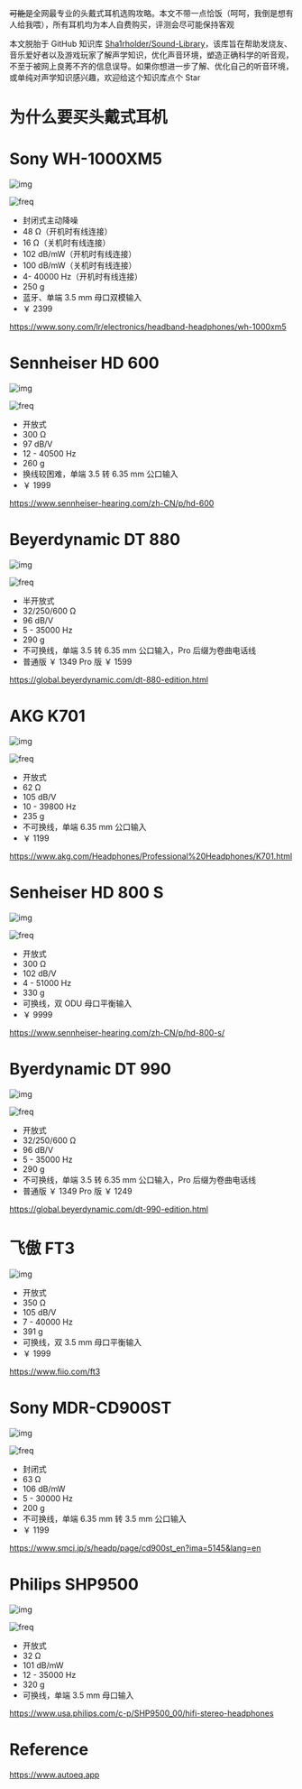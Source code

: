 ~~可能是~~全网最专业的头戴式耳机选购攻略。本文不带一点恰饭（呵呵，我倒是想有人给我喂），所有耳机均为本人自费购买，评测会尽可能保持客观

本文脱胎于 GitHub 知识库 [Sha1rholder/Sound-Library](https://github.com/Sha1rholder/Sound-Library)，该库旨在帮助发烧友、音乐爱好者以及游戏玩家了解声学知识，优化声音环境，塑造正确科学的听音观，不至于被网上良莠不齐的信息误导。如果你想进一步了解、优化自己的听音环境，或单纯对声学知识感兴趣，欢迎给这个知识库点个 Star

# 为什么要买头戴式耳机

<!-- 在现代社会中，头戴式耳机已经成为了大多数人听音设备的首选。相比于耳塞，头戴式耳机可以避免"头中效应"，提供更自然、舒适的听音体验。而与音响相比，头戴式耳机不仅价格更为亲民，且可以在任何环境下使用，无需考虑空间和声学条件。因此，头戴式耳机是大多数现代人听音设备的最优解。 -->

# Sony WH-1000XM5

![img](../resource/wh1000xm5.jpg)

![freq](../resource/wh1000xm5%20freq.png)

- 封闭式主动降噪
- 48 Ω（开机时有线连接）
- 16 Ω（关机时有线连接）
- 102 dB/mW（开机时有线连接）
- 100 dB/mW（关机时有线连接）
- 4- 40000 Hz（开机时有线连接）
- 250 g
- 蓝牙、单端 3.5 mm 母口双模输入
- ￥ 2399

https://www.sony.com/lr/electronics/headband-headphones/wh-1000xm5

# Sennheiser HD 600

![img](../resource/hd600.webp)

![freq](../resource/hd600%20freq.png)

- 开放式
- 300 Ω
- 97 dB/V
- 12 - 40500 Hz
- 260 g
- 换线较困难，单端 3.5 转 6.35 mm 公口输入
- ￥ 1999

https://www.sennheiser-hearing.com/zh-CN/p/hd-600

# Beyerdynamic DT 880

![img](../resource/dt880.png)

![freq](../resource/dt880%20freq.png)

- 半开放式
- 32/250/600 Ω
- 96 dB/V
- 5 - 35000 Hz
- 290 g
- 不可换线，单端 3.5 转 6.35 mm 公口输入，Pro 后缀为卷曲电话线
- 普通版 ￥ 1349 Pro 版 ￥ 1599

https://global.beyerdynamic.com/dt-880-edition.html

# AKG K701

![img](../resource/k701.png)

![freq](../resource/k701%20freq.png)

- 开放式
- 62 Ω
- 105 dB/V
- 10 - 39800 Hz
- 235 g
- 不可换线，单端 6.35 mm 公口输入
- ￥ 1199

https://www.akg.com/Headphones/Professional%20Headphones/K701.html

# Senheiser HD 800 S

![img](../resource/hd800s.webp)

![freq](../resource/hd800s%20freq.png)

- 开放式
- 300 Ω
- 102 dB/V
- 4 - 51000 Hz
- 330 g
- 可换线，双 ODU 母口平衡输入
- ￥ 9999

https://www.sennheiser-hearing.com/zh-CN/p/hd-800-s/

# Byerdynamic DT 990

![img](../resource/dt990.png)

![freq](../resource/dt990%20freq.png)

- 开放式
- 32/250/600 Ω
- 96 dB/V
- 5 - 35000 Hz
- 290 g
- 不可换线，单端 3.5 转 6.35 mm 公口输入，Pro 后缀为卷曲电话线
- 普通版 ￥ 1349 Pro 版 ￥ 1249

https://global.beyerdynamic.com/dt-990-edition.html

# 飞傲 FT3

![img](../resource/ft3.png)

<!-- 暂时找不到频响曲线 -->

- 开放式
- 350 Ω
- 105 dB/V
- 7 - 40000 Hz
- 391 g
- 可换线，双 3.5 mm 母口平衡输入
- ￥ 1999

https://www.fiio.com/ft3

# Sony MDR-CD900ST

![img](../resource/cd900st.jpg)

![freq](../resource/cd900st%20freq.png)

- 封闭式
- 63 Ω
- 106 dB/mW
- 5 - 30000 Hz
- 200 g
- 不可换线，单端 6.35 mm 转 3.5 mm 公口输入
- ￥ 1199

https://www.smci.jp/s/headp/page/cd900st_en?ima=5145&lang=en

# Philips SHP9500

![img](../resource/shp9500.webp)

![freq](../resource/shp9500%20freq.png)

- 开放式
- 32 Ω
- 101 dB/mW
- 12 - 35000 Hz
- 320 g
- 可换线，单端 3.5 mm 母口输入

https://www.usa.philips.com/c-p/SHP9500_00/hifi-stereo-headphones

# Reference

https://www.autoeq.app

